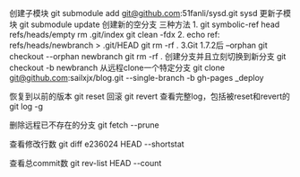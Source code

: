 创建子模块
    git submodule add git@github.com:51fanli/sysd.git sysd
更新子模块
    git submodule update
创建新的空分支
    三种方法
    1.
    git symbolic-ref head refs/heads/empty
    rm .git/index
    git clean -fdx
    2.
    echo ref: refs/heads/newbranch > .git/HEAD
    git rm -rf .
    3.Git 1.7.2后 –orphan
    git checkout --orphan newbranch
    git rm -rf .
创建分支并且立刻切换到新分支
    git checkout -b newbranch
从远程clone一个特定分支
    git clone git@github.com:sailxjx/blog.git --single-branch -b gh-pages _deploy

恢复到以前的版本
    git reset <version>
回滚
    git revert <version>
查看完整log，包括被reset和revert的
    git log -g

删除远程已不存在的分支
    git fetch --prune

查看修改行数
    git diff e236024 HEAD --shortstat

查看总commit数
    git rev-list HEAD --count

